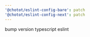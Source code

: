 ```yaml
---
'@chotot/eslint-config-bare': patch
'@chotot/eslint-config-next': patch
---
```


bump version typescript eslint
